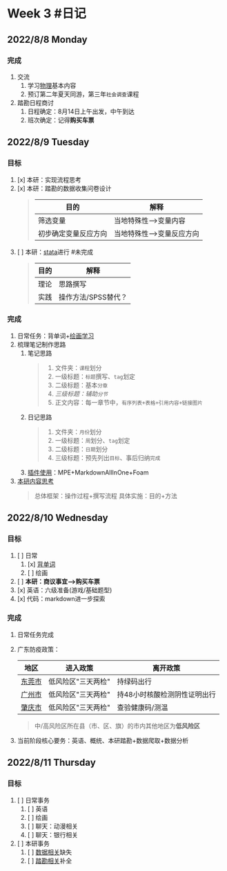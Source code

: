 # Week 3 #日记

## 2022/8/8 Monday

### 完成

1. 交流
    1. 学习[物理](../../速记/实践内容讨论.md)基本内容
    2. 预订第二年夏天同游，第三年`社会调查`课程
2. 踏勘日程商讨
    1. 日程确定：8月14日上午出发，中午到达
    2. 班次确定：记得**购买车票**

## 2022/8/9 Tuesday

### 目标

1. [x] 本研：实现流程思考
2. [x] 本研：踏勘的数据收集问卷设计
    > |目的|解释|
    > |--|--|
    > |筛选变量|当地特殊性-->变量内容||
    > |初步确定变量反应方向|当地特殊性-->变量反应方向|
3. [ ] 本研：[stata](../../代码学习笔记/stata.md)进行 #未完成
    > |目的|解释|
    > |--|--|
    > |理论|思路撰写|
    > |实践|操作方法/SPSS替代？

### 完成

1. 日常任务：背单词+[绘画学习](../../速记/绘画.md)
2. 梳理笔记制作思路
    1. 笔记思路
        >
        > 1. 文件夹：`课程`划分
        > 2. 一级标题：`标题`撰写、`tag`划定
        > 3. 二级标题：基本`分章`
        > 4. *三级标题：辅助`分节`*
        > 5. 正文内容：每一章节中，`有序列表+表格+引用内容+链接图片`
        >
    2. 日记思路
        >
        > 1. 文件夹：`月份`划分
        > 2. 一级标题：`周`划分、`tag`划定
        > 3. 二级标题：`日期`划分
        > 4. 三级标题：预先列出`目标`、事后归纳`完成`
        >
    3. [插件使用](../../代码学习笔记/markdown.md)：MPE+MarkdownAllInOne+Foam
3. [本研内容思考](../../速记/本研实现.md)
    > 总体框架：操作过程+撰写流程
    > 具体实施：目的+方法

## 2022/8/10 Wednesday

### 目标

1. [ ] 日常
    1. [x] [背单词](https://web.shanbay.com/wordsweb/#/study/entry)
    1. [ ] 绘画
2. [ ] **本研：商议事宜-->购买车票**
3. [x] 英语：六级准备(游戏/基础题型)
4. [x] 代码：markdown进一步探索

### 完成

1. 日常任务完成
2. 广东防疫政策：

    |地区|进入政策|离开政策|
    |--|--|--|
    |[东莞市](https://www.gd.gov.cn/gdywdt/zwzt/yqfkzccs/dszc/content/post_3988977.html)|低风险区"三天两检"|持绿码出行|
    |[广州市](https://www.gd.gov.cn/gdywdt/zwzt/yqfkzccs/dszc/content/post_3988982.html)|低风险区"三天两检"|持48小时核酸检测阴性证明出行|
    |[肇庆市](https://www.gd.gov.cn/gdywdt/zwzt/yqfkzccs/dszc/content/post_3963915.html)|低风险区"三天两检"|查验健康码/测温|

    > 中/高风险区所在县（市、区、旗）的市内其他地区为**低风险区**

3. 当前阶段核心要务：英语、概统、本研踏勘+数据爬取+数据分析

## 2022/8/11 Thursday

### 目标

1. [ ] 日常事务
   1. [ ] 英语
   2. [ ] 绘画
   3. [ ] 聊天：动漫相关
   4. [ ] 聊天：银行相关
2. [ ] 本研事务
   1. [ ] [数据相关](../../../project/本研/README/README.md)缺失
   2. [ ] [踏勘相关](../../速记/本研实现.md)补全
